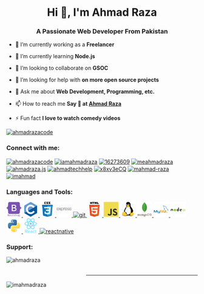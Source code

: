 <h1 align="center">Hi 👋, I'm Ahmad Raza</h1>
<h3 align="center">A Passionate Web Developer From Pakistan</h3>



- 🔭 I’m currently working as a **Freelancer**

- 🌱 I’m currently learning **Node.js**

- 👯 I’m looking to collaborate on **GSOC**

- 🤝 I’m looking for help with **on more open source projects**

- 💬 Ask me about **Web Development, Programming, etc.**

- 📫 How to reach me **Say &#128075; at <a href="https://www.linkedin.com/in/iamahmadraza/" target="blank">Ahmad Raza</a>**

- ⚡ Fun fact **I love to watch comedy videos**

<p align="left"> <a href="https://twitter.com/ahmadrazacode" target="blank"><img src="https://img.shields.io/twitter/follow/ahmadrazacode?logo=twitter&style=for-the-badge" alt="ahmadrazacode" /></a> </p>


<h3 align="left">Connect with me:</h3>
<p align="left">
<a href="https://twitter.com/ahmadrazacode" target="blank"><img align="center" src="https://raw.githubusercontent.com/rahuldkjain/github-profile-readme-generator/master/src/images/icons/Social/twitter.svg" alt="ahmadrazacode" height="30" width="40" /></a>
<a href="https://linkedin.com/in/iamahmadraza" target="blank"><img align="center" src="https://raw.githubusercontent.com/rahuldkjain/github-profile-readme-generator/master/src/images/icons/Social/linked-in-alt.svg" alt="iamahmadraza" height="30" width="40" /></a>
<a href="https://stackoverflow.com/users/16273609" target="blank"><img align="center" src="https://raw.githubusercontent.com/rahuldkjain/github-profile-readme-generator/master/src/images/icons/Social/stack-overflow.svg" alt="16273609" height="30" width="40" /></a>
<a href="https://fb.com/meahmadraza" target="blank"><img align="center" src="https://raw.githubusercontent.com/rahuldkjain/github-profile-readme-generator/master/src/images/icons/Social/facebook.svg" alt="meahmadraza" height="30" width="40" /></a>
<a href="https://instagram.com/ahmadraza.js" target="blank"><img align="center" src="https://raw.githubusercontent.com/rahuldkjain/github-profile-readme-generator/master/src/images/icons/Social/instagram.svg" alt="ahmadraza.js" height="30" width="40" /></a>
<a href="https://www.youtube.com/c/ahmadtechhelp" target="blank"><img align="center" src="https://raw.githubusercontent.com/rahuldkjain/github-profile-readme-generator/master/src/images/icons/Social/youtube.svg" alt="ahmadtechhelp" height="30" width="40" /></a>
<a href="https://discord.gg/x8xv3eCQ" target="blank"><img align="center" src="https://raw.githubusercontent.com/rahuldkjain/github-profile-readme-generator/master/src/images/icons/Social/discord.svg" alt="x8xv3eCQ" height="30" width="40" /></a>
<a href="https://codepen.io/mahmad-raza" target="blank"><img align="center" src="https://raw.githubusercontent.com/rahuldkjain/github-profile-readme-generator/master/src/images/icons/Social/codepen.svg" alt="mahmad-raza" height="30" width="40" /></a>
<a href="https://dev.to/imahmad" target="blank"><img align="center" src="https://raw.githubusercontent.com/rahuldkjain/github-profile-readme-generator/master/src/images/icons/Social/devto.svg" alt="imahmad" height="30" width="40" /></a>
</p>
<h3 align="left">Languages and Tools:</h3>
<p align="left"> <a href="https://getbootstrap.com" target="_blank" rel="noreferrer"> <img src="https://raw.githubusercontent.com/devicons/devicon/master/icons/bootstrap/bootstrap-plain-wordmark.svg" alt="bootstrap" width="40" height="40"/> </a> <a href="https://www.cprogramming.com/" target="_blank" rel="noreferrer"> <img src="https://raw.githubusercontent.com/devicons/devicon/master/icons/c/c-original.svg" alt="c" width="40" height="40"/> </a> <a href="https://www.w3schools.com/css/" target="_blank" rel="noreferrer"> <img src="https://raw.githubusercontent.com/devicons/devicon/master/icons/css3/css3-original-wordmark.svg" alt="css3" width="40" height="40"/> </a> <a href="https://expressjs.com" target="_blank" rel="noreferrer"> <img src="https://raw.githubusercontent.com/devicons/devicon/master/icons/express/express-original-wordmark.svg" alt="express" width="40" height="40"/> </a> <a href="https://git-scm.com/" target="_blank" rel="noreferrer"> <img src="https://www.vectorlogo.zone/logos/git-scm/git-scm-icon.svg" alt="git" width="40" height="40"/> </a> <a href="https://www.w3.org/html/" target="_blank" rel="noreferrer"> <img src="https://raw.githubusercontent.com/devicons/devicon/master/icons/html5/html5-original-wordmark.svg" alt="html5" width="40" height="40"/> </a> <a href="https://developer.mozilla.org/en-US/docs/Web/JavaScript" target="_blank" rel="noreferrer"> <img src="https://raw.githubusercontent.com/devicons/devicon/master/icons/javascript/javascript-original.svg" alt="javascript" width="40" height="40"/> </a> <a href="https://www.linux.org/" target="_blank" rel="noreferrer"> <img src="https://raw.githubusercontent.com/devicons/devicon/master/icons/linux/linux-original.svg" alt="linux" width="40" height="40"/> </a> <a href="https://www.mongodb.com/" target="_blank" rel="noreferrer"> <img src="https://raw.githubusercontent.com/devicons/devicon/master/icons/mongodb/mongodb-original-wordmark.svg" alt="mongodb" width="40" height="40"/> </a> <a href="https://www.mysql.com/" target="_blank" rel="noreferrer"> <img src="https://raw.githubusercontent.com/devicons/devicon/master/icons/mysql/mysql-original-wordmark.svg" alt="mysql" width="40" height="40"/> </a> <a href="https://nodejs.org" target="_blank" rel="noreferrer"> <img src="https://raw.githubusercontent.com/devicons/devicon/master/icons/nodejs/nodejs-original-wordmark.svg" alt="nodejs" width="40" height="40"/> </a> <a href="https://www.python.org" target="_blank" rel="noreferrer"> <img src="https://raw.githubusercontent.com/devicons/devicon/master/icons/python/python-original.svg" alt="python" width="40" height="40"/> </a> <a href="https://reactjs.org/" target="_blank" rel="noreferrer"> <img src="https://raw.githubusercontent.com/devicons/devicon/master/icons/react/react-original-wordmark.svg" alt="react" width="40" height="40"/> </a> <a href="https://reactnative.dev/" target="_blank" rel="noreferrer"> <img src="https://reactnative.dev/img/header_logo.svg" alt="reactnative" width="40" height="40"/> </a> </p>

<h3 align="left">Support:</h3>
<p><a href="https://www.buymeacoffee.com/imahmadraza"> <img align="left" src="https://cdn.buymeacoffee.com/buttons/v2/default-yellow.png" height="50" width="210" alt="ahmadraza" /></a></p><br><br>
<hr>
<p><img align="center" src="https://github-readme-stats.vercel.app/api/top-langs?username=imahmadraza&show_icons=true&locale=en&layout=compact" alt="imahmadraza" /></p>
